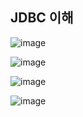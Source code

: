 ## **JDBC 이해**

![image](https://user-images.githubusercontent.com/79301439/206130443-19a349fe-7a7b-486b-a385-4f1d5b200fb5.png)

![image](https://user-images.githubusercontent.com/79301439/206130549-eca29a56-08d6-4e20-b09a-f3bffb313135.png)

![image](https://user-images.githubusercontent.com/79301439/206130875-aaff9378-028d-4efa-b8ab-a940971bd9e4.png)

![image](https://user-images.githubusercontent.com/79301439/206130948-531e70ec-ff9d-4684-8003-d9095d910ea8.png)
